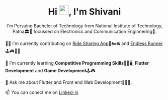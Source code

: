 <!-- <a href="#"><img width="100%" height="auto" src="https://i.imgur.com/iXuL1HG.png" height="175px"/></a> -->


<h1 align="center">Hi <img src="https://raw.githubusercontent.com/MartinHeinz/MartinHeinz/master/wave.gif" width="30px">, I'm Shivani</h1>
<p align="center">I'm Persuing Bachelor of Technology from <italic>National Institute of Technology, Patna</italic>🏛️🏢 focussed on Electronics and Communication Enginnering📡.</p>





👩‍💻 I'm currently contributing on [Ride Sharing App](https://github.com/gdscnitp/Ride-Sharing-App)🚗🏍️🚘 and  [Endless Runner](https://github.com/dig9074vijay/Endless-runner)🕹️🎮🏃‍♂️

🧠 I'm currently learning  **Competitive Programming Skills**👩‍💻🖥️, **Flutter Development** and **Game Development**🕹️🎮



💬 Ask me about Flutter and Front end Web Development🤠👩‍💼.

📫 You can conect me on [Linked-in](https://www.linkedin.com/in/shivani-gupta-b5130421a)


<!-- ## 🚀 Languages and Tools:

<p align="left"> <a href="https://getbootstrap.com" target="_blank" rel="noreferrer"> <img src="https://raw.githubusercontent.com/devicons/devicon/master/icons/bootstrap/bootstrap-plain-wordmark.svg" alt="bootstrap" width="40" height="40"/> </a> <a href="https://www.cprogramming.com/" target="_blank" rel="noreferrer"> <img src="https://raw.githubusercontent.com/devicons/devicon/master/icons/c/c-original.svg" alt="c" width="40" height="40"/> </a> <a href="https://www.w3schools.com/cpp/" target="_blank" rel="noreferrer"> <img src="https://raw.githubusercontent.com/devicons/devicon/master/icons/cplusplus/cplusplus-original.svg" alt="cplusplus" width="40" height="40"/> </a> <a href="https://www.w3schools.com/css/" target="_blank" rel="noreferrer"> <img src="https://raw.githubusercontent.com/devicons/devicon/master/icons/css3/css3-original-wordmark.svg" alt="css3" width="40" height="40"/> </a> <a href="https://dart.dev" target="_blank" rel="noreferrer"> <img src="https://www.vectorlogo.zone/logos/dartlang/dartlang-icon.svg" alt="dart" width="40" height="40"/> </a> <a href="https://www.figma.com/" target="_blank" rel="noreferrer"> <img src="https://www.vectorlogo.zone/logos/figma/figma-icon.svg" alt="figma" width="40" height="40"/> </a> <a href="https://firebase.google.com/" target="_blank" rel="noreferrer"> <img src="https://www.vectorlogo.zone/logos/firebase/firebase-icon.svg" alt="firebase" width="40" height="40"/> </a> <a href="https://flutter.dev" target="_blank" rel="noreferrer"> <img src="https://www.vectorlogo.zone/logos/flutterio/flutterio-icon.svg" alt="flutter" width="40" height="40"/> </a> <a href="https://git-scm.com/" target="_blank" rel="noreferrer"> <img src="https://www.vectorlogo.zone/logos/git-scm/git-scm-icon.svg" alt="git" width="40" height="40"/> </a> <a href="https://www.w3.org/html/" target="_blank" rel="noreferrer"> <img src="https://raw.githubusercontent.com/devicons/devicon/master/icons/html5/html5-original-wordmark.svg" alt="html5" width="40" height="40"/> </a> <a href="https://developer.mozilla.org/en-US/docs/Web/JavaScript" target="_blank" rel="noreferrer"> <img src="https://raw.githubusercontent.com/devicons/devicon/master/icons/javascript/javascript-original.svg" alt="javascript" width="40" height="40"/> </a> <a href="https://www.mongodb.com/" target="_blank" rel="noreferrer"> <img src="https://raw.githubusercontent.com/devicons/devicon/master/icons/mongodb/mongodb-original-wordmark.svg" alt="mongodb" width="40" height="40"/> </a> <a href="https://www.python.org" target="_blank" rel="noreferrer"> <img src="https://raw.githubusercontent.com/devicons/devicon/master/icons/python/python-original.svg" alt="python" width="40" height="40"/> </a> <a href="https://i.pinimg.com/originals/8c/31/e6/8c31e6e470d8de86b8ccfadf45024609.jpg" target="_blank" rel="noreferrer"> <img src="https://koenig-media.raywenderlich.com/uploads/2015/03/1PbQpCce_400x400.jpg" alt="mongodb" width="40" height="40"/> </a>  </p> -->

<!-- <p align ="left">
    <a href="https://github.com/shivanigu/github-readme-streak-stats">
        <img title="🔥 Get streak stats for your profile at git.io/streak-stats" alt="Shivani's streak" src="https://github-readme-streak-stats.herokuapp.com/?user=shivanigu&theme=black-ice&hide_border=true&stroke=0000&background=060A0CD0"/>
    </a>
</p>

<a href="https://github.com/shivanigu/github-readme-stats"><img alt="Shivani's Top Languages" src="https://github-readme-stats.vercel.app/api/top-langs/?username=shivanigu&langs_count=8&count_private=true&layout=compact&theme=react&hide_border=true&bg_color=0D1117" /></a> -->
